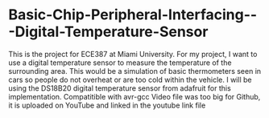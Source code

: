 # Basic-Chip-Peripheral-Interfacing---Digital-Temperature-Sensor
This is the project for ECE387 at Miami University. For my project, I want to use a digital temperature sensor to measure the temperature of the surrounding area. This would be a simulation of basic thermometers seen in cars so people do not overheat or are too cold within the vehicle.
I will be using the DS18B20 digital temperature sensor from adafruit for this implementation.
Compatitible with avr-gcc
Video file was too big for Github, it is uploaded on YouTube and linked in the youtube link file
